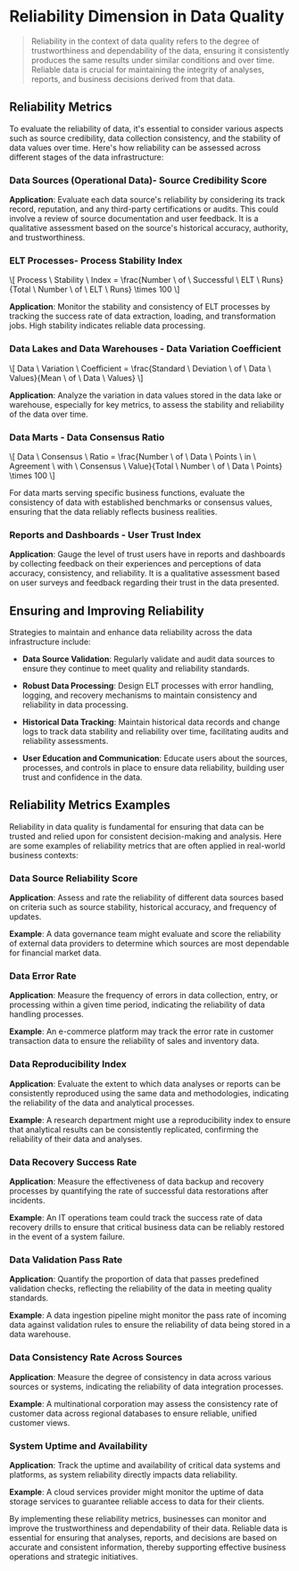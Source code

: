 # Reliability Dimension in Data Quality
> Reliability in the context of data quality refers to the degree of trustworthiness and dependability of the data, ensuring it consistently produces the same results under similar conditions and over time. Reliable data is crucial for maintaining the integrity of analyses, reports, and business decisions derived from that data.

## Reliability Metrics
To evaluate the reliability of data, it's essential to consider various aspects such as source credibility, data collection consistency, and the stability of data values over time. Here's how reliability can be assessed across different stages of the data infrastructure:

### Data Sources (Operational Data)- Source Credibility Score
**Application**: Evaluate each data source's reliability by considering its track record, reputation, and any third-party certifications or audits. This could involve a review of source documentation and user feedback. It is a qualitative assessment based on the source's historical accuracy, authority, and trustworthiness.

### ELT Processes- Process Stability Index
\\[ Process \ Stability \ Index = \frac{Number \ of \ Successful \ ELT \ Runs}{Total \ Number \ of \ ELT \ Runs} \times 100 \\]

**Application**: Monitor the stability and consistency of ELT processes by tracking the success rate of data extraction, loading, and transformation jobs. High stability indicates reliable data processing.

### Data Lakes and Data Warehouses - Data Variation Coefficient
\\[ Data \ Variation \ Coefficient = \frac{Standard \ Deviation \ of \ Data \ Values}{Mean \ of \ Data \ Values} \\]

**Application**: Analyze the variation in data values stored in the data lake or warehouse, especially for key metrics, to assess the stability and reliability of the data over time.

### Data Marts - Data Consensus Ratio
\\[ Data \ Consensus \ Ratio = \frac{Number \ of \ Data \ Points \ in \ Agreement \ with \ Consensus \ Value}{Total \ Number \ of \ Data \ Points} \times 100 \\]

For data marts serving specific business functions, evaluate the consistency of data with established benchmarks or consensus values, ensuring that the data reliably reflects business realities.

### Reports and Dashboards - User Trust Index
**Application**: Gauge the level of trust users have in reports and dashboards by collecting feedback on their experiences and perceptions of data accuracy, consistency, and reliability. It is a qualitative assessment based on user surveys and feedback regarding their trust in the data presented.

## Ensuring and Improving Reliability
Strategies to maintain and enhance data reliability across the data infrastructure include:

* **Data Source Validation**:
  Regularly validate and audit data sources to ensure they continue to meet quality and reliability standards.

* **Robust Data Processing**:
  Design ELT processes with error handling, logging, and recovery mechanisms to maintain consistency and reliability in data processing.

* **Historical Data Tracking**:
  Maintain historical data records and change logs to track data stability and reliability over time, facilitating audits and reliability assessments.

* **User Education and Communication**:
  Educate users about the sources, processes, and controls in place to ensure data reliability, building user trust and confidence in the data.

## Reliability Metrics Examples
Reliability in data quality is fundamental for ensuring that data can be trusted and relied upon for consistent decision-making and analysis. Here are some examples of reliability metrics that are often applied in real-world business contexts:

### Data Source Reliability Score
**Application**: Assess and rate the reliability of different data sources based on criteria such as source stability, historical accuracy, and frequency of updates.

**Example**: A data governance team might evaluate and score the reliability of external data providers to determine which sources are most dependable for financial market data.

### Data Error Rate
**Application**: Measure the frequency of errors in data collection, entry, or processing within a given time period, indicating the reliability of data handling processes.

**Example**: An e-commerce platform may track the error rate in customer transaction data to ensure the reliability of sales and inventory data.

### Data Reproducibility Index
**Application**: Evaluate the extent to which data analyses or reports can be consistently reproduced using the same data and methodologies, indicating the reliability of the data and analytical processes.

**Example**: A research department might use a reproducibility index to ensure that analytical results can be consistently replicated, confirming the reliability of their data and analyses.

### Data Recovery Success Rate
**Application**: Measure the effectiveness of data backup and recovery processes by quantifying the rate of successful data restorations after incidents.

**Example**: An IT operations team could track the success rate of data recovery drills to ensure that critical business data can be reliably restored in the event of a system failure.

### Data Validation Pass Rate
**Application**: Quantify the proportion of data that passes predefined validation checks, reflecting the reliability of the data in meeting quality standards.

**Example**: A data ingestion pipeline might monitor the pass rate of incoming data against validation rules to ensure the reliability of data being stored in a data warehouse.

### Data Consistency Rate Across Sources
**Application**: Measure the degree of consistency in data across various sources or systems, indicating the reliability of data integration processes.

**Example**: A multinational corporation may assess the consistency rate of customer data across regional databases to ensure reliable, unified customer views.

### System Uptime and Availability
**Application**: Track the uptime and availability of critical data systems and platforms, as system reliability directly impacts data reliability.

**Example**: A cloud services provider might monitor the uptime of data storage services to guarantee reliable access to data for their clients.

By implementing these reliability metrics, businesses can monitor and improve the trustworthiness and dependability of their data. Reliable data is essential for ensuring that analyses, reports, and decisions are based on accurate and consistent information, thereby supporting effective business operations and strategic initiatives.

